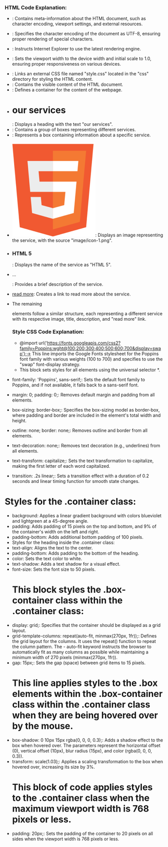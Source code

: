 ### HTML Code Explanation:
- <head>: Contains meta-information about the HTML document, such as character encoding, viewport settings, and external resources.
- <meta charset="UTF-8" />: Specifies the character encoding of the document as UTF-8, ensuring proper rendering of special characters.
- <meta http-equiv="X-UA-Compatible" content="IE=edge" />: Instructs Internet Explorer to use the latest rendering engine.
- <meta name="viewport" content="width=device-width, initial-scale=1.0" />: Sets the viewport width to the device width and initial scale to 1.0, ensuring proper responsiveness on various devices.
- <link rel="stylesheet" href="css/style.css" />: Links an external CSS file named "style.css" located in the "css" directory for styling the HTML content.
- <body>: Contains the visible content of the HTML document.
- <div class="container">: Defines a container for the content of the webpage.
- <h1 class="heading">our services</h1>: Displays a heading with the text "our services".
- <div class="box-container">: Contains a group of boxes representing different services.
- <div class="box">: Represents a box containing information about a specific service.
- <img src="image/icon-1.png" alt="" />: Displays an image representing the service, with the source "image/icon-1.png".
- <h3>HTML 5</h3>: Displays the name of the service as "HTML 5".
- <p>...</p>: Provides a brief description of the service.
- <a href="#" class="btn">read more</a>: Creates a link to read more about the service.
- The remaining <div class="box"> elements follow a similar structure, each representing a different service with its respective image, title, description, and "read more" link.

  ### Style CSS Code Explanation:
  - @import url('https://fonts.googleapis.com/css2?family=Poppins:wght@100;200;300;400;500;600;700&display=swap');->  This line imports the Google Fonts stylesheet for the Poppins font family with various weights (100 to 700) and specifies to use the "swap" font-display strategy.
  - This block sets styles for all elements using the universal selector *.
- font-family: 'Poppins', sans-serif;: Sets the default font family to Poppins, and if not available, it falls back to a sans-serif font.
- margin: 0; padding: 0;: Removes default margin and padding from all elements.
- box-sizing: border-box;: Specifies the box-sizing model as border-box, where padding and border are included in the element's total width and height.
- outline: none; border: none;: Removes outline and border from all elements.
- text-decoration: none;: Removes text decoration (e.g., underlines) from all elements.
- text-transform: capitalize;: Sets the text transformation to capitalize, making the first letter of each word capitalized.
- transition: .2s linear;: Sets a transition effect with a duration of 0.2 seconds and linear timing function for smooth state changes.
# Styles for the .container class:
- background: Applies a linear gradient background with colors blueviolet and lightgreen at a 45-degree angle.
- padding: Adds padding of 15 pixels on the top and bottom, and 9% of the container's width on the left and right.
- padding-bottom: Adds additional bottom padding of 100 pixels.
- Styles for the heading inside the .container class:
- text-align: Aligns the text to the center.
- padding-bottom: Adds padding to the bottom of the heading.
- color: Sets the text color to white.
- text-shadow: Adds a text shadow for a visual effect.
- font-size: Sets the font size to 50 pixels.
  # This block styles the .box-container class within the .container class:
- display: grid;: Specifies that the container should be displayed as a grid layout.
- grid-template-columns: repeat(auto-fit, minmax(270px, 1fr));: Defines the grid layout for the columns. It uses the repeat() function to repeat the column pattern. The - auto-fit keyword instructs the browser to automatically fit as many columns as possible while maintaining a minimum width of 270 pixels (minmax(270px, 1fr)).
- gap: 15px;: Sets the gap (space) between grid items to 15 pixels.
  # This line applies styles to the .box elements within the .box-container class within the .container class when they are being hovered over by the mouse.
- box-shadow: 0 10px 15px rgba(0, 0, 0, 0.3);: Adds a shadow effect to the box when hovered over. The parameters represent the horizontal offset (0), vertical offset (10px), blur radius (15px), and color (rgba(0, 0, 0, 0.3)).
- transform: scale(1.03);: Applies a scaling transformation to the box when hovered over, increasing its size by 3%.
  # This block of code applies styles to the .container class when the maximum viewport width is 768 pixels or less.
- padding: 20px;: Sets the padding of the container to 20 pixels on all sides when the viewport width is 768 pixels or less.
